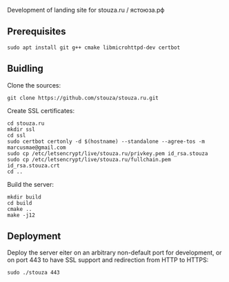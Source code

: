 Development of landing site for stouza.ru / ястоюза.рф

## Prerequisites

```
sudo apt install git g++ cmake libmicrohttpd-dev certbot
```

## Buidling

Clone the sources:

```
git clone https://github.com/stouza/stouza.ru.git
```

Create SSL certificates:

```
cd stouza.ru
mkdir ssl
cd ssl
sudo certbot certonly -d $(hostname) --standalone --agree-tos -m marcusmae@gmail.com
sudo cp /etc/letsencrypt/live/stouza.ru/privkey.pem id_rsa.stouza
sudo cp /etc/letsencrypt/live/stouza.ru/fullchain.pem id_rsa.stouza.crt
cd ..
```

Build the server:

```
mkdir build
cd build
cmake ..
make -j12
```

## Deployment

Deploy the server eiter on an arbitrary non-default port for development, or on port 443 to have SSL support and redirection from HTTP to HTTPS:

```
sudo ./stouza 443
```

